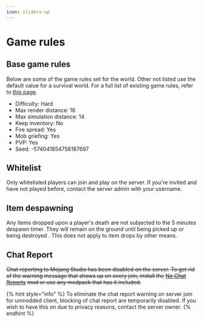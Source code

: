 ```yaml
---
icon: sliders-up
---
```


# Game rules

## Base game rules

Below are some of the game rules set for the world. Other not listed use the default value for a survival world. For a full list of existing game rules, refer to [this page](https://minecraft.wiki/w/Game_rule).

* Difficulty: Hard
* Max render distance: 16
* Max simulation distance: 14
* Keep inventory: No
* Fire spread: Yes
* Mob griefing: Yes
* PVP: Yes
* Seed: -574041854756187697

## Whitelist

Only whitelisted players can join and play on the server. If you're invited and have not played before, contact the server admin with your username.

## Item despawning

Any items dropped upon a player's death are not subjected to the 5 minutes despawn timer. They will remain on the ground until being picked up or being destroyed . This does not apply to item drops by other means.

## Chat Report

~~Chat reporting to Mojang Studio has been disabled on the server. To get rid of the warning message that shows up on every join, install the~~ [~~No Chat Reports~~](https://modrinth.com/mod/no-chat-reports) ~~mod or use any modpack that has it included.~~

{% hint style="info" %}
To eliminate the chat report warning on server join for unmodded client, blocking of chat report are temporarily disabled. If you wish to have this on due to privacy reasons, contact the server owner.
{% endhint %}
